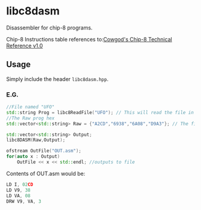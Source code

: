 # libc8dasm
Disassembler for chip-8 programs.

Chip-8 Instructions table references to:[Cowgod's Chip-8 Technical Reference v1.0](http://devernay.free.fr/hacks/chip8/C8TECH10.HTM#3.1)
## Usage

Simply include the header `libc8dasm.hpp`.

### E.G.
```C++
//File named "UFO"
std::string Prog = libc8ReadFile("UFO"); // This will read the file in binary mode and generates the HEX value string
//The Raw prog hex
std::vector<std::string> Raw = {"A2CD","6938","6A08","D9A3"}; // The first 4 Line of the UFO game

std::vector<std::string> Output;
libc8DASM(Raw,Output);

ofstream OutFile("OUT.asm");
for(auto x : Output)
	OutFile << x << std::endl; //outputs to file
```


Contents of OUT.asm would be:
```asm
LD I, 02CD
LD V9, 38
LD VA, 08
DRW V9, VA, 3
```